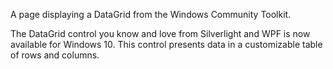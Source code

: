 ﻿A page displaying a DataGrid from the Windows Community Toolkit.

The DataGrid control you know and love from Silverlight and WPF is now available for Windows 10. This control presents data in a customizable table of rows and columns.